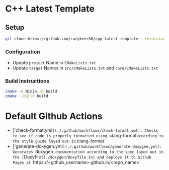 # C++ Latest Template

## Setup

```sh
git clone https://github.com/carykees98/cpp-latest-template --recursive
```

### Configuration

- Update `project` Name in `CMakeLists.txt`
- Update `target` Names in `src/CMakeLists.txt` and `core/CMakeLists.txt`

### Build Instructions
```sh
cmake -G Ninja -B build
cmake --build build
```

# Default Github Actions
- ['check-format.yml`](./.github/workflows/check-format.yml): Checks to see if code is properly formatted using `clang-format` according to the style guide layed out in `.clang-format`
- ['generate-doxygen.yml`](./.github/workflows/generate-doxygen.yml): Generates `doxygen` documentation according to the spec layed out in the [`Doxyfile`](./doxygen/Doxyfile.in) and deploys it to Github Pages at `https://<github_username>.github.io/<repo_name>`
